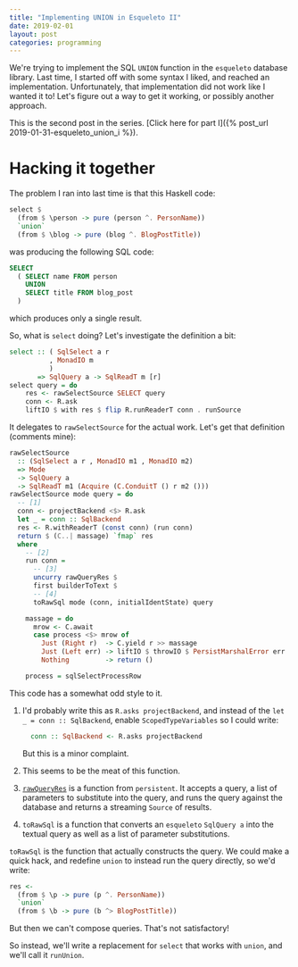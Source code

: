 ```yaml
---
title: "Implementing UNION in Esqueleto II"
date: 2019-02-01
layout: post
categories: programming
---
```


We're trying to implement the SQL `UNION` function in the `esqueleto` database library.
Last time, I started off with some syntax I liked, and reached an implementation.
Unfortunately, that implementation did not work like I wanted it to!
Let's figure out a way to get it working, or possibly another approach.

This is the second post in the series.
[Click here for part I]({% post_url 2019-01-31-esqueleto_union_i %}).

# Hacking it together

The problem I ran into last time is that this Haskell code:

```haskell
select $
  (from $ \person -> pure (person ^. PersonName))
  `union`
  (from $ \blog -> pure (blog ^. BlogPostTitle))
```

was producing the following SQL code:

```sql
SELECT
  ( SELECT name FROM person
    UNION
    SELECT title FROM blog_post
  )
```

which produces only a single result.

So, what is `select` doing?
Let's investigate the definition a bit:

```haskell
select :: ( SqlSelect a r
          , MonadIO m
          )
       => SqlQuery a -> SqlReadT m [r]
select query = do
    res <- rawSelectSource SELECT query
    conn <- R.ask
    liftIO $ with res $ flip R.runReaderT conn . runSource
```

It delegates to `rawSelectSource` for the actual work.
Let's get that definition (comments mine):

```haskell
rawSelectSource 
  :: (SqlSelect a r , MonadIO m1 , MonadIO m2)
  => Mode
  -> SqlQuery a
  -> SqlReadT m1 (Acquire (C.ConduitT () r m2 ()))
rawSelectSource mode query = do
  -- [1]
  conn <- projectBackend <$> R.ask
  let _ = conn :: SqlBackend
  res <- R.withReaderT (const conn) (run conn)
  return $ (C..| massage) `fmap` res
  where
    -- [2]
    run conn =
      -- [3]
      uncurry rawQueryRes $
      first builderToText $
      -- [4]
      toRawSql mode (conn, initialIdentState) query

    massage = do
      mrow <- C.await
      case process <$> mrow of
        Just (Right r)  -> C.yield r >> massage
        Just (Left err) -> liftIO $ throwIO $ PersistMarshalError err
        Nothing         -> return ()

    process = sqlSelectProcessRow
```

This code has a somewhat odd style to it.

1. I'd probably write this as `R.asks projectBackend`, and instead of the `let _ = conn :: SqlBackend`, enable `ScopedTypeVariables` so I could write:

    ```haskell
      conn :: SqlBackend <- R.asks projectBackend
    ```

    But this is a minor complaint.
2. This seems to be the meat of this function.
3. [`rawQueryRes`](https://www.stackage.org/haddock/lts-13.5/persistent-2.9.1/Database-Persist-Sql.html#v:rawQueryRes) is a function from `persistent`. It accepts a query, a list of parameters to substitute into the query, and runs the query against the database and returns a streaming `Source` of results.
4. `toRawSql` is a function that converts an `esqueleto` `SqlQuery a` into the textual query as well as a list of parameter substitutions.

`toRawSql` is the function that actually constructs the query.
We could make a quick hack, and redefine `union` to instead run the query directly, so we'd write:

```haskell
res <-
  (from $ \p -> pure (p ^. PersonName))
  `union`
  (from $ \b -> pure (b ^> BlogPostTitle))
```

But then we can't compose queries.
That's not satisfactory!

So instead, we'll write a replacement for `select` that works with `union`, and we'll call it `runUnion`.
